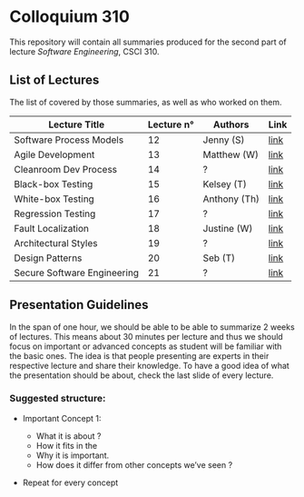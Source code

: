 # Colloquium 310

This repository will contain all summaries produced for the second part of lecture _Software Engineering_, CSCI 310.

## List of Lectures

The list of covered by those summaries, as well as who worked on them.

Lecture Title               | Lecture n° | Authors                             | Link
----------------------------|------------|-------------------------------------|------
Software Process Models     | 12         | Jenny (S)                           | [link](http://www.github.com/)
Agile Development           | 13         | Matthew (W)                         | [link](http://www.github.com/)
Cleanroom Dev Process       | 14         | ?                                   | [link](http://www.github.com/)
Black-box Testing           | 15         | Kelsey (T)                          | [link](http://www.github.com/)              
White-box Testing           | 16         | Anthony (Th)                        | [link](http://www.github.com/)
Regression Testing          | 17         | ?                                   | [link](http://www.github.com/)
Fault Localization          | 18         | Justine (W)                         | [link](http://www.github.com/)
Architectural Styles        | 19         | ?                                   | [link](http://www.github.com/)
Design Patterns             | 20         | Seb (T)                             | [link](http://www.github.com/)
Secure Software Engineering | 21         | ?                                   | [link](http://www.github.com/)

## Presentation Guidelines

In the span of one hour, we should be able to be able to summarize 2 weeks of lectures. This means about 30 minutes per lecture and thus we should focus on important or advanced concepts as student will be familiar with the basic ones. The idea is that people presenting are experts in their respective lecture and share their knowledge. To have a good idea of what the presentation should be about, check the last slide of every lecture.

### Suggested structure:

* Important Concept 1:
    * What it is about ?
    * How it fits in the 
    * Why it is important.
    * How does it differ from other concepts we’ve seen ?

* Repeat for every concept
